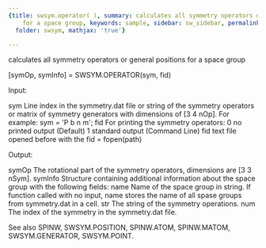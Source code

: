 ```yaml
---
{title: swsym.operator( ), summary: calculates all symmetry operators or general positions
    for a space group, keywords: sample, sidebar: sw_sidebar, permalink: swsym_operator.html,
  folder: swsym, mathjax: 'true'}

---
```

calculates all symmetry operators or general positions for a space group
 
[symOp, symInfo] = SWSYM.OPERATOR(sym, fid)
 
Input:
 
sym           Line index in the symmetry.dat file or string of the
              symmetry operators or matrix of symmetry generators with
              dimensions of [3 4 nOp].
              For example:
                  sym = 'P b n m';
fid           For printing the symmetry operators:
                  0   no printed output (Default)
                  1   standard output (Command Line)
                  fid text file opened before with the fid = fopen(path)
 
Output:
 
symOp         The rotational part of the symmetry operators, dimensions
              are [3 3 nSym].
symInfo       Structure containing additional information about the space
              group with the following fields:
  name            Name of the space group in string. If function called
                  with no input, name stores the name of all spase groups
                  from symmetry.dat in a cell.
  str             The string of the symmetry operations.
  num             The index of the symmetry in the symmetry.dat file.
 
 
See also SPINW, SWSYM.POSITION, SPINW.ATOM, SPINW.MATOM, SWSYM.GENERATOR,
SWSYM.POINT.
 

